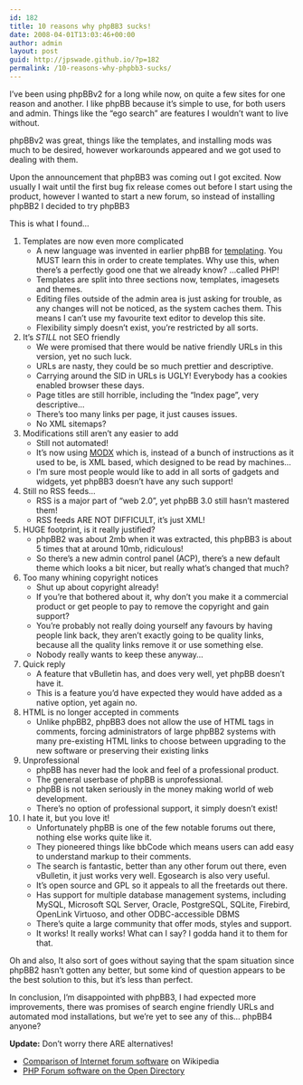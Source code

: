 ```yaml
---
id: 182
title: 10 reasons why phpBB3 sucks!
date: 2008-04-01T13:03:46+00:00
author: admin
layout: post
guid: http://jpswade.github.io/?p=182
permalink: /10-reasons-why-phpbb3-sucks/
---
```

<p class="lead">
  I&#8217;ve been using phpBBv2 for a long while now, on quite a few sites for one reason and another. I like phpBB because it&#8217;s simple to use, for both users and admin. Things like the &#8220;ego search&#8221; are features I wouldn&#8217;t want to live without.
</p>

phpBBv2 was great, things like the templates, and installing mods was much to be desired, however workarounds appeared and we got used to dealing with them.

Upon the announcement that phpBB3 was coming out I got excited. Now usually I wait until the first bug fix release comes out before I start using the product, however I wanted to start a new forum, so instead of installing phpBB2 I decided to try phpBB3

This is what I found&#8230;

<!--more-->

  1. Templates are now even more complicated 
      * A new language was invented in earlier phpBB for [templating](http://area51.phpbb.com/docs/coding-guidelines.html#templating). You MUST learn this in order to create templates. Why use this, when there&#8217;s a perfectly good one that we already know? &#8230;called PHP!
      * Templates are split into three sections now, templates, imagesets and themes.
      * Editing files outside of the admin area is just asking for trouble, as any changes will not be noticed, as the system caches them. This means I can&#8217;t use my favourite text editor to develop this site.
      * Flexibility simply doesn&#8217;t exist, you&#8217;re restricted by all sorts.
  2. It&#8217;s _STILL_ not SEO friendly 
      * We were promised that there would be native friendly URLs in this version, yet no such luck.
      * URLs are nasty, they could be so much prettier and descriptive.
      * Carrying around the SID in URLs is UGLY! Everybody has a cookies enabled browser these days.
      * Page titles are still horrible, including the &#8220;Index page&#8221;, very descriptive&#8230;
      * There&#8217;s too many links per page, it just causes issues.
      * No XML sitemaps?
  3. Modifications still aren&#8217;t any easier to add 
      * Still not automated!
      * It&#8217;s now using [MODX](http://www.phpbb.com/community/viewtopic.php?f=69&t=724145) which is, instead of a bunch of instructions as it used to be, is XML based, which designed to be read by machines&#8230;
      * I&#8217;m sure most people would like to add in all sorts of gadgets and widgets, yet phpBB3 doesn&#8217;t have any such support!
  4. Still no RSS feeds&#8230; 
      * RSS is a major part of &#8220;web 2.0&#8221;, yet phpBB 3.0 still hasn&#8217;t mastered them!
      * RSS feeds ARE NOT DIFFICULT, it&#8217;s just XML!
  5. HUGE footprint, is it really justified? 
      * phpBB2 was about 2mb when it was extracted, this phpBB3 is about 5 times that at around 10mb, ridiculous!
      * So there&#8217;s a new admin control panel (ACP), there&#8217;s a new default theme which looks a bit nicer, but really what&#8217;s changed that much?
  6. Too many whining copyright notices 
      * Shut up about copyright already!
      * If you&#8217;re that bothered about it, why don&#8217;t you make it a commercial product or get people to pay to remove the copyright and gain support?
      * You&#8217;re probably not really doing yourself any favours by having people link back, they aren&#8217;t exactly going to be quality links, because all the quality links remove it or use something else.
      * Nobody really wants to keep these anyway&#8230;
  7. Quick reply 
      * A feature that vBulletin has, and does very well, yet phpBB doesn&#8217;t have it.
      * This is a feature you&#8217;d have expected they would have added as a native option, yet again no.
  8. HTML is no longer accepted in comments 
      * Unlike phpBB2, phpBB3 does not allow the use of HTML tags in comments, forcing administrators of large phpBB2 systems with many pre-existing HTML links to choose between upgrading to the new software or preserving their existing links
  9. Unprofessional 
      * phpBB has never had the look and feel of a professional product.
      * The general userbase of phpBB is unprofessional.
      * phpBB is not taken seriously in the money making world of web development.
      * There&#8217;s no option of professional support, it simply doesn&#8217;t exist!
 10. I hate it, but you love it! 
      * Unfortunately phpBB is one of the few notable forums out there, nothing else works quite like it.
      * They pioneered things like bbCode which means users can add easy to understand markup to their comments.
      * The search is fantastic, better than any other forum out there, even vBulletin, it just works very well. Egosearch is also very useful.
      * It&#8217;s open source and GPL so it appeals to all the freetards out there.
      * Has support for multiple database management systems, including MySQL, Microsoft SQL Server, Oracle, PostgreSQL, SQLite, Firebird, OpenLink Virtuoso, and other ODBC-accessible DBMS
      * There&#8217;s quite a large community that offer mods, styles and support.
      * It works! It really works! What can I say? I godda hand it to them for that.

Oh and also, It also sort of goes without saying that the spam situation since phpBB2 hasn&#8217;t gotten any better, but some kind of question appears to be the best solution to this, but it&#8217;s less than perfect.

In conclusion, I&#8217;m disappointed with phpBB3, I had expected more improvements, there was promises of search engine friendly URLs and automated mod installations, but we&#8217;re yet to see any of this&#8230; phpBB4 anyone?

**Update:** Don&#8217;t worry there ARE alternatives!

  * [Comparison of Internet forum software](http://en.wikipedia.org/wiki/Comparison_of_Internet_forum_software) on Wikipedia
  * [PHP Forum software on the Open Directory](http://www.dmoz.org/Computers/Programming/Languages/PHP/Scripts/Forums/)